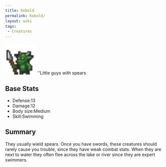 ```yaml
---
title: Kobold
permalink: Kobold/
layout: wiki
tags:
 - Creatures
---
```


<img src="kobold.png" title="fig:kobold.png" alt="kobold.png" width="100" />
''Little guys with spears

Base Stats
----------

-   Defense:13
-   Damage:12
-   Body size:Medium
-   Skill:Swimming

Summary
-------

They usually wield spears. Once you have swords, these creatures should
rarely cause you trouble, since they have weak combat stats. When they
are next to water they often flee across the lake or river since they
are expert swimmers.
